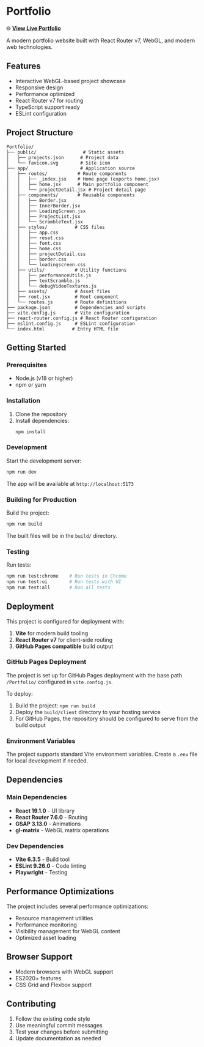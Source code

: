 # Portfolio

🌐 **[View Live Portfolio](https://henrifoucher.github.io/Portfolio)**

A modern portfolio website built with React Router v7, WebGL, and modern web technologies.

## Features

- Interactive WebGL-based project showcase
- Responsive design
- Performance optimized
- React Router v7 for routing
- TypeScript support ready
- ESLint configuration

## Project Structure

```
Portfolio/
├── public/                 # Static assets
│   ├── projects.json      # Project data
│   └── favicon.svg        # Site icon
├── app/                   # Application source
│   ├── routes/           # Route components
│   │   ├── _index.jsx    # Home page (exports home.jsx)
│   │   ├── home.jsx      # Main portfolio component
│   │   └── projectDetail.jsx # Project detail page
│   ├── components/       # Reusable components
│   │   ├── Border.jsx
│   │   ├── InnerBorder.jsx
│   │   ├── LoadingScreen.jsx
│   │   ├── ProjectList.jsx
│   │   └── ScrambleText.jsx
│   ├── styles/          # CSS files
│   │   ├── app.css
│   │   ├── reset.css
│   │   ├── font.css
│   │   ├── home.css
│   │   ├── projectDetail.css
│   │   ├── border.css
│   │   └── loadingscreen.css
│   ├── utils/           # Utility functions
│   │   ├── performanceUtils.js
│   │   ├── textScramble.js
│   │   └── debugVideoTextures.js
│   ├── assets/          # Asset files
│   ├── root.jsx         # Root component
│   └── routes.js        # Route definitions
├── package.json         # Dependencies and scripts
├── vite.config.js       # Vite configuration
├── react-router.config.js # React Router configuration
├── eslint.config.js     # ESLint configuration
└── index.html          # Entry HTML file
```

## Getting Started

### Prerequisites

- Node.js (v18 or higher)
- npm or yarn

### Installation

1. Clone the repository
2. Install dependencies:
   ```bash
   npm install
   ```

### Development

Start the development server:
```bash
npm run dev
```

The app will be available at `http://localhost:5173`

### Building for Production

Build the project:
```bash
npm run build
```

The built files will be in the `build/` directory.

### Testing

Run tests:
```bash
npm run test:chrome    # Run tests in Chrome
npm run test:ui        # Run tests with UI
npm run test:all       # Run all tests
```

## Deployment

This project is configured for deployment with:

1. **Vite** for modern build tooling
2. **React Router v7** for client-side routing
3. **GitHub Pages compatible** build output

### GitHub Pages Deployment

The project is set up for GitHub Pages deployment with the base path `/Portfolio/` configured in `vite.config.js`.

To deploy:
1. Build the project: `npm run build`
2. Deploy the `build/client` directory to your hosting service
3. For GitHub Pages, the repository should be configured to serve from the build output

### Environment Variables

The project supports standard Vite environment variables. Create a `.env` file for local development if needed.

## Dependencies

### Main Dependencies
- **React 19.1.0** - UI library
- **React Router 7.6.0** - Routing
- **GSAP 3.13.0** - Animations
- **gl-matrix** - WebGL matrix operations

### Dev Dependencies
- **Vite 6.3.5** - Build tool
- **ESLint 9.26.0** - Code linting
- **Playwright** - Testing

## Performance Optimizations

The project includes several performance optimizations:
- Resource management utilities
- Performance monitoring
- Visibility management for WebGL content
- Optimized asset loading

## Browser Support

- Modern browsers with WebGL support
- ES2020+ features
- CSS Grid and Flexbox support

## Contributing

1. Follow the existing code style
2. Use meaningful commit messages
3. Test your changes before submitting
4. Update documentation as needed